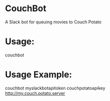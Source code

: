 # CouchBot
A Slack bot for queuing movies to Couch Potato

# Usage:
couchbot <Slack Bot API token> <Couch Potato API key> <Couch Potato server URL>

# Usage Example:
couchbot myslackbotapitoken couchpotatoapikey http://my.couch.potato.server